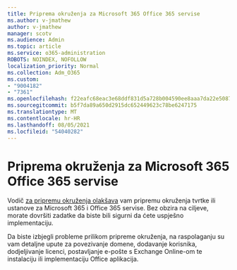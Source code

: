 ```yaml
---
title: Priprema okruženja za Microsoft 365 Office 365 servise
ms.author: v-jmathew
author: v-jmathew
manager: scotv
ms.audience: Admin
ms.topic: article
ms.service: o365-administration
ROBOTS: NOINDEX, NOFOLLOW
localization_priority: Normal
ms.collection: Adm_O365
ms.custom:
- "9004182"
- "7361"
ms.openlocfilehash: f22eafc68eac3e68ddf831d5a728b004590ee8aaa7da22e508716ceb257250b1
ms.sourcegitcommit: b5f7da89a650d2915dc652449623c78be6247175
ms.translationtype: MT
ms.contentlocale: hr-HR
ms.lasthandoff: 08/05/2021
ms.locfileid: "54040282"
---
```

# <a name="prepare-your-environment-for-microsoft-365-and-office-365-services"></a>Priprema okruženja za Microsoft 365 Office 365 servise

Vodič [za pripremu okruženja olakšava](https://go.microsoft.com/fwlink/?linkid=2005213) vam pripremu okruženja tvrtke ili ustanove za Microsoft 365 i Office 365 servise. Bez obzira na ciljeve, morate dovršiti zadatke da biste bili sigurni da ćete uspješno implementaciju.

Da biste izbjegli probleme prilikom pripreme okruženja, na raspolaganju su vam detaljne upute za povezivanje domene, dodavanje korisnika, dodjeljivanje licenci, postavljanje e-pošte s Exchange Online-om te instalaciju ili implementaciju Office aplikacija.
